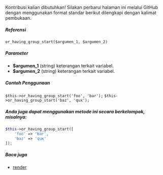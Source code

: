 Kontribusi kalian dibutuhkan!
Silakan perbarui halaman ini melalui GitHub dengan menggunakan format standar berikut dilengkapi dengan kalimat pembukaan.

##### Referensi

`or_having_group_start($argumen_1, $argumen_2)`

##### Parameter
* **$argumen_1** (string) keterangan terkait variabel.
* **$argumen_2** (string) keterangan terkait variabel.

##### Contoh Penggunaan
`$this->or_having_group_start('foo', 'bar');`
`$this->or_having_group_start('baz', 'qux');`


##### Anda juga dapat menggunakan metode ini secara berkelompok, misalnya:
```php
$this->or_having_group_start([
    'foo' => 'bar',
    'baz' => 'qux'
]);
```

##### Baca juga
* [render](./render)
